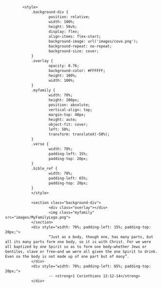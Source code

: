             <style>
                .background-div {
                        position: relative;
                        width: 100%;
                        height: 50vh;
                        display: flex;
                        align-items: flex-start;
                        background-image: url('images/cove.png');
                        background-repeat: no-repeat;
                        background-size: cover;
                }
                .overlay {
                        opacity: 0.76;
                        background-color: #FFFFFF;
                        height: 100%;
                        width: 100%;
                }
                .myfamily {
                        width: 70%;
                        height: 200px;
                        position: absolute;
                        vertical-align: top;
                        margin-top: 40px;
                        height: auto;
                        object-fit: cover;
                        left: 50%;
                        transform: translateX(-50%);
                }
                .verse {
                        width: 70%;
                        padding-left: 15%;
                        padding-top: 20px;
                }
                .bible_ref {
                        width: 70%;
                        padding-left: 65%;
                        padding-top: 20px;
                }
                </style>

                <section class="background-div">
                        <div class="overlay"></div>
                        <img class="myfamily" src="images/MyFamilyLogo.png">
                </section>
                <div style="width: 70%; padding-left: 15%; padding-top: 20px;">
                        “Just as a body, though one, has many parts, but all its many parts form one body, so it is with Christ. For we were all baptized by one Spirit so as to form one body—whether Jews or Gentiles, slave or free—and we were all given the one Spirit to drink. Even so the body is not made up of one part but of many”.
                </div>
                <div style="width: 70%; padding-left: 65%; padding-top: 20px;">
                        -- <strong>1 Corinthians 12:12-14</strong>
                </div>
